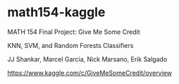 # math154-kaggle

MATH 154 Final Project: Give Me Some Credit

KNN, SVM, and Random Forests Classifiers

JJ Shankar, Marcel Garcia, Nick Marsano, Erik Salgado

https://www.kaggle.com/c/GiveMeSomeCredit/overview
